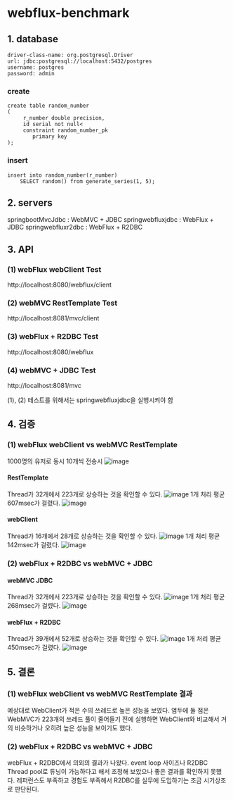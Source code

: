 # webflux-benchmark

## 1. database
    driver-class-name: org.postgresql.Driver
    url: jdbc:postgresql://localhost:5432/postgres
    username: postgres
    password: admin

### create
```
create table random_number
(
     r_number double precision,
     id serial not null<
     constraint random_number_pk
        primary key
);
```
### insert
```
insert into random_number(r_number)
    SELECT random() from generate_series(1, 5);
```

## 2. servers
springbootMvcJdbc : WebMVC + JDBC
springwebfluxjdbc : WebFlux + JDBC
springwebfluxr2dbc : WebFlux + R2DBC

## 3. API

### (1) webFlux webClient Test
http://localhost:8080/webflux/client

### (2) webMVC RestTemplate Test
http://localhost:8081/mvc/client

### (3) webFlux + R2DBC Test
http://localhost:8080/webflux

### (4) webMVC + JDBC Test
http://localhost:8081/mvc

(1), (2) 테스트를 위해서는 springwebfluxjdbc을 실행시켜야 함

## 4. 검증

### (1) webFlux webClient vs webMVC RestTemplate
1000명의 유저로 동시 10개씩 전송시
![image](https://github.com/JaekwanJeon/webflux-benchmark/assets/3446997/42873f26-232d-4e4b-9256-ad49081a8426)


#### RestTemplate 
Thread가 32개에서 223개로 상승하는 것을 확인할 수 있다.
![image](https://github.com/JaekwanJeon/webflux-benchmark/assets/3446997/c1ebcc1a-e263-481f-a400-f03f4ba99dac)
1개 처리 평균 607msec가 걸렸다.
![image](https://github.com/JaekwanJeon/webflux-benchmark/assets/3446997/cd45268d-809a-42c5-99fa-961978c267de)

#### webClient 
Thread가 16개에서 28개로 상승하는 것을 확인할 수 있다.
![image](https://github.com/JaekwanJeon/webflux-benchmark/assets/3446997/6a8e8c72-3e0c-48ac-a2cc-04f3f075a555)
1개 처리 평균 142msec가 걸렸다.
![image](https://github.com/JaekwanJeon/webflux-benchmark/assets/3446997/4596586c-f289-4efb-a9fd-bec395c84bef)

### (2) webFlux + R2DBC vs webMVC + JDBC

#### webMVC JDBC
Thread가 32개에서 223개로 상승하는 것을 확인할 수 있다.
![image](https://github.com/JaekwanJeon/webflux-benchmark/assets/3446997/42ffe455-cdc6-45a3-9842-d16c54ef005e)
1개 처리 평균 268msec가 걸렸다.
![image](https://github.com/JaekwanJeon/webflux-benchmark/assets/3446997/a0344ea8-afa5-4d61-add4-6463a9b85df4)

#### webFlux + R2DBC
Thread가 39개에서 52개로 상승하는 것을 확인할 수 있다.
![image](https://github.com/JaekwanJeon/webflux-benchmark/assets/3446997/b5de14b3-5f68-4d6f-a4fd-d5da8d1eb862)
1개 처리 평균 450msec가 걸렸다.
![image](https://github.com/JaekwanJeon/webflux-benchmark/assets/3446997/b03f7787-48a5-4394-bf0e-45165e6fcacb)

## 5. 결론

### (1) webFlux webClient vs webMVC RestTemplate 결과
예상대로 WebClient가 적은 수의 쓰레드로 높은 성능을 보였다.
염두에 둘 점은 WebMVC가 223개의 쓰레드 풀이 줄어들기 전에 실행하면 WebClient와 비교해서 거의 비슷하거나
오히려 높은 성능을 보이기도 했다.

### (2) webFlux + R2DBC vs webMVC + JDBC
webFlux + R2DBC에서 의외의 결과가 나왔다.
event loop 사이즈나 R2DBC Thread pool로 튜닝이 가능하다고 해서 조정해 보았으나 좋은 결과를 확인하지 못했다.
레퍼런스도 부족하고 경험도 부족해서 R2DBC를 실무에 도입하기는 조금 시기상조로 판단된다.
